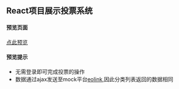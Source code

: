 ## React项目展示投票系统

#### 预览页面
[点此预览](https://user65536.github.io/vote2019/)

#### 预览提示

- 无需登录即可完成投票的操作
- 数据通过ajax发送至mock平台[eolink](https://www.eolinker.com/),因此分类列表返回的数据相同

